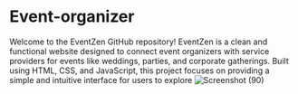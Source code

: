 # Event-organizer
Welcome to the EventZen GitHub repository! EventZen is a clean and functional website designed to connect event organizers with service providers for events like weddings, parties, and corporate gatherings. Built using HTML, CSS, and JavaScript, this project focuses on providing a simple and intuitive interface for users to explore 
![Screenshot (90)](https://github.com/user-attachments/assets/02b7a359-f16e-4068-964b-0952960a780c)
